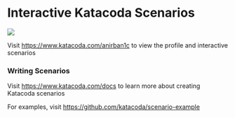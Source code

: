 # Interactive Katacoda Scenarios

[![](http://shields.katacoda.com/katacoda/anirban1c/count.svg)](https://www.katacoda.com/anirban1c "Get your profile on Katacoda.com")

Visit https://www.katacoda.com/anirban1c to view the profile and interactive scenarios

### Writing Scenarios
Visit https://www.katacoda.com/docs to learn more about creating Katacoda scenarios

For examples, visit https://github.com/katacoda/scenario-example
